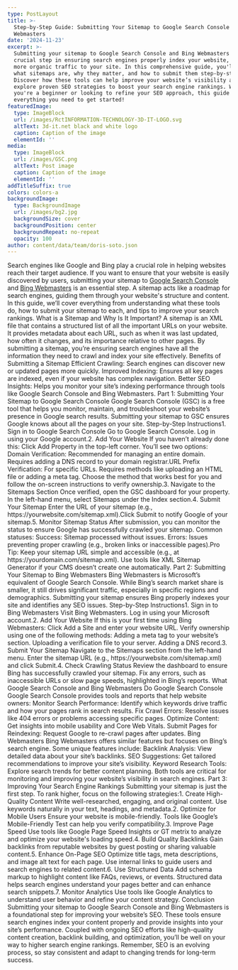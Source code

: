 ```yaml
---
type: PostLayout
title: >-
  Step-by-Step Guide: Submitting Your Sitemap to Google Search Console and Bing
  Webmasters
date: '2024-11-23'
excerpt: >-
  Submitting your sitemap to Google Search Console and Bing Webmasters is a
  crucial step in ensuring search engines properly index your website, driving
  more organic traffic to your site. In this comprehensive guide, you'll learn
  what sitemaps are, why they matter, and how to submit them step-by-step.
  Discover how these tools can help improve your website’s visibility and
  explore proven SEO strategies to boost your search engine rankings. Whether
  you're a beginner or looking to refine your SEO approach, this guide has
  everything you need to get started!
featuredImage:
  type: ImageBlock
  url: /images/RctINFORMATION-TECHNOLOGY-3D-IT-LOGO.svg
  altText: 3d-it.net black and white logo
  caption: Caption of the image
  elementId: ''
media:
  type: ImageBlock
  url: /images/GSC.png
  altText: Post image
  caption: Caption of the image
  elementId: ''
addTitleSuffix: true
colors: colors-a
backgroundImage:
  type: BackgroundImage
  url: /images/bg2.jpg
  backgroundSize: cover
  backgroundPosition: center
  backgroundRepeat: no-repeat
  opacity: 100
author: content/data/team/doris-soto.json
---
```

Search engines like Google and Bing play a crucial role in helping websites reach their target audience. If you want to ensure that your website is easily discovered by users, submitting your sitemap to [Google Search Console](https://search.google.com/search-console) and [Bing Webmasters](https://www.bing.com/webmasters) is an essential step. A sitemap acts like a roadmap for search engines, guiding them through your website's structure and content. In this guide, we’ll cover everything from understanding what these tools do, how to submit your sitemap to each, and tips to improve your search rankings. What is a Sitemap and Why Is It Important? A sitemap is an XML file that contains a structured list of all the important URLs on your website. It provides metadata about each URL, such as when it was last updated, how often it changes, and its importance relative to other pages. By submitting a sitemap, you’re ensuring search engines have all the information they need to crawl and index your site effectively. Benefits of Submitting a Sitemap Efficient Crawling: Search engines can discover new or updated pages more quickly. Improved Indexing: Ensures all key pages are indexed, even if your website has complex navigation. Better SEO Insights: Helps you monitor your site’s indexing performance through tools like Google Search Console and Bing Webmasters. Part 1: Submitting Your Sitemap to Google Search Console Google Search Console (GSC) is a free tool that helps you monitor, maintain, and troubleshoot your website’s presence in Google search results. Submitting your sitemap to GSC ensures Google knows about all the pages on your site. Step-by-Step Instructions1. Sign in to Google Search Console Go to Google Search Console. Log in using your Google account.2. Add Your Website If you haven’t already done this: Click Add Property in the top-left corner. You’ll see two options: Domain Verification: Recommended for managing an entire domain. Requires adding a DNS record to your domain registrar.URL Prefix Verification: For specific URLs. Requires methods like uploading an HTML file or adding a meta tag. Choose the method that works best for you and follow the on-screen instructions to verify ownership.3. Navigate to the Sitemaps Section Once verified, open the GSC dashboard for your property. In the left-hand menu, select Sitemaps under the Index section.4. Submit Your Sitemap Enter the URL of your sitemap (e.g., https\://yourwebsite.com/sitemap.xml).Click Submit to notify Google of your sitemap.5. Monitor Sitemap Status After submission, you can monitor the status to ensure Google has successfully crawled your sitemap. Common statuses: Success: Sitemap processed without issues. Errors: Issues preventing proper crawling (e.g., broken links or inaccessible pages).Pro Tip: Keep your sitemap URL simple and accessible (e.g., at https\://yourdomain.com/sitemap.xml). Use tools like XML Sitemap Generator if your CMS doesn’t create one automatically. Part 2: Submitting Your Sitemap to Bing Webmasters Bing Webmasters is Microsoft’s equivalent of Google Search Console. While Bing’s search market share is smaller, it still drives significant traffic, especially in specific regions and demographics. Submitting your sitemap ensures Bing properly indexes your site and identifies any SEO issues. Step-by-Step Instructions1. Sign in to Bing Webmasters Visit Bing Webmasters. Log in using your Microsoft account.2. Add Your Website If this is your first time using Bing Webmasters: Click Add a Site and enter your website URL. Verify ownership using one of the following methods: Adding a meta tag to your website’s  section. Uploading a verification file to your server. Adding a DNS record.3. Submit Your Sitemap Navigate to the Sitemaps section from the left-hand menu. Enter the sitemap URL (e.g., https\://yourwebsite.com/sitemap.xml) and click Submit.4. Check Crawling Status Review the dashboard to ensure Bing has successfully crawled your sitemap. Fix any errors, such as inaccessible URLs or slow page speeds, highlighted in Bing’s reports. What Google Search Console and Bing Webmasters Do Google Search Console Google Search Console provides tools and reports that help website owners: Monitor Search Performance: Identify which keywords drive traffic and how your pages rank in search results. Fix Crawl Errors: Resolve issues like 404 errors or problems accessing specific pages. Optimize Content: Get insights into mobile usability and Core Web Vitals. Submit Pages for Reindexing: Request Google to re-crawl pages after updates. Bing Webmasters Bing Webmasters offers similar features but focuses on Bing’s search engine. Some unique features include: Backlink Analysis: View detailed data about your site’s backlinks. SEO Suggestions: Get tailored recommendations to improve your site’s visibility. Keyword Research Tools: Explore search trends for better content planning. Both tools are critical for monitoring and improving your website’s visibility in search engines. Part 3: Improving Your Search Engine Rankings Submitting your sitemap is just the first step. To rank higher, focus on the following strategies:1. Create High-Quality Content Write well-researched, engaging, and original content. Use keywords naturally in your text, headings, and metadata.2. Optimize for Mobile Users Ensure your website is mobile-friendly. Tools like Google’s Mobile-Friendly Test can help you verify compatibility.3. Improve Page Speed Use tools like Google Page Speed Insights or GT metrix to analyze and optimize your website's loading speed.4. Build Quality Backlinks Gain backlinks from reputable websites by guest posting or sharing valuable content.5. Enhance On-Page SEO Optimize title tags, meta descriptions, and image alt text for each page. Use internal links to guide users and search engines to related content.6. Use Structured Data Add schema markup to highlight content like FAQs, reviews, or events. Structured data helps search engines understand your pages better and can enhance search snippets.7. Monitor Analytics Use tools like Google Analytics to understand user behavior and refine your content strategy. Conclusion Submitting your sitemap to Google Search Console and Bing Webmasters is a foundational step for improving your website’s SEO. These tools ensure search engines index your content properly and provide insights into your site’s performance. Coupled with ongoing SEO efforts like high-quality content creation, backlink building, and optimization, you’ll be well on your way to higher search engine rankings. Remember, SEO is an evolving process, so stay consistent and adapt to changing trends for long-term success.
